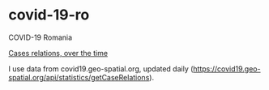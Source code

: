 # covid-19-ro

COVID-19 Romania

[Cases relations, over the time](https://alexaac.github.io/covid-19-ro-cases-timeline)

I use data from covid19.geo-spatial.org, updated daily (https://covid19.geo-spatial.org/api/statistics/getCaseRelations).